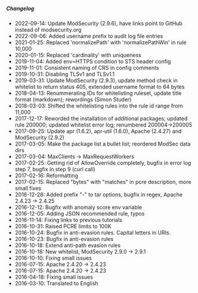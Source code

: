 ##### Changelog

* 2022-09-14: Update ModSecurity (2.9.6), have links point to GitHub instead of modsecurity.org
* 2022-09-06: Added username prefix to audit log file entries
* 2021-01-25: Replaced 'normalizePath' with 'normalizePathWin' in rule 10,000
* 2020-01-15: Replaced 'cardinality' with uniqueness
* 2019-11-04: Added env=HTTPS condition to STS header config
* 2019-11-01: Consistent naming of CRS in config comments
* 2019-10-31: Disabling TLSv1 and TLSv1.1
* 2019-03-31: Update ModSecurity (2.9.3), update method check in whitelist to return status 405, extended username format to 64 bytes
* 2018-04-13: Renummerating IDs for whitelisting ruleset, update title format (markdown); rewordings (Simon Studer)
* 2018-03-03: Shifted the whitelisting rules into the rule id range from 11,000
* 2017-12-17: Reworded the installation of additional packages; updated rule 200000; updated whitelist error log; renumbered 200004->200005
* 2017-09-25: Update apr (1.6.2), apr-util (1.6.0), Apache (2.4.27) and ModSecurity (2.9.2)
* 2017-03-05: Make the package list a bullet list; reordered ModSec data dirs
* 2017-03-04: MaxClients -> MaxRequestWorkers
* 2017-02-25: Getting rid of AllowOverride completely, bugfix in error log step 7, bugfix in step 9 (curl call)
* 2017-02-16: Reformatting
* 2017-02-15: Replaced "bytes" with "matches" in pcre description, more small fixes
* 2016-12-28: Added prefix "-" to tar options, bugfix in regex, Apache 2.4.23 -> 2.4.25
* 2016-12-12: Bugfix with anomaly score env variable
* 2016-12-05: Adding JSON recommended rule, typos
* 2016-11-14: Fixing links to previous tutorials
* 2016-10-31: Raised PCRE limits to 100K
* 2016-10-24: Bugfix in anti-evasion rules. Capital letters in URIs.
* 2016-10-23: Bugfix in anti-evasion rules
* 2016-10-18: Extend anti-path evasion rules
* 2016-10-18: New whitelist, ModSecurity 2.9.0 -> 2.9.1
* 2016-10-10: Fixing small issues
* 2016-07-15: Apache 2.4.20 -> 2.4.23
* 2016-07-15: Apache 2.4.20 -> 2.4.23
* 2016-04-18: Fixing small issues
* 2016-03-10: Translated to English

